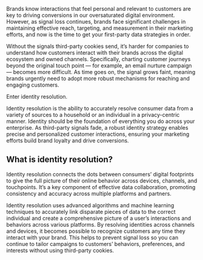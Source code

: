 Brands know interactions that feel personal and relevant to customers are key to driving conversions in our oversaturated digital environment. However, as signal loss continues, brands face significant challenges in maintaining effective reach, targeting, and measurement in their marketing efforts, and now is the time to get your first-party data strategies in order.

Without the signals third-party cookies send, it’s harder for companies to understand how customers interact with their brands across the digital ecosystem and owned channels. Specifically, charting customer journeys beyond the original touch point — for example, an email nurture campaign — becomes more difficult. As time goes on, the signal grows faint, meaning brands urgently need to adopt more robust mechanisms for reaching and engaging customers.

Enter identity resolution.

Identity resolution is the ability to accurately resolve consumer data from a variety of sources to a household or an individual in a privacy-centric manner. Identity should be the foundation of everything you do across your enterprise. As third-party signals fade, a robust identity strategy enables precise and personalized customer interactions, ensuring your marketing efforts build brand loyalty and drive conversions.

## What is identity resolution?

Identity resolution connects the dots between consumers’ digital footprints to give the full picture of their online behavior across devices, channels, and touchpoints. It’s a key component of effective data collaboration, promoting consistency and accuracy across multiple platforms and partners.

Identity resolution uses advanced algorithms and machine learning techniques to accurately link disparate pieces of data to the correct individual and create a comprehensive picture of a user’s interactions and behaviors across various platforms. By resolving identities across channels and devices, it becomes possible to recognize customers any time they interact with your brand. This helps to prevent signal loss so you can continue to tailor campaigns to customers’ behaviors, preferences, and interests without using third-party cookies.
